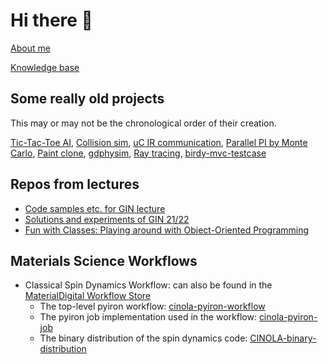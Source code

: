 # Hi there 👋

[About me](http://s4b7r.github.io/?ref=githubprofile)

[Knowledge base](https://github.com/s4b7r/foam-kb)

## Some really old projects

This may or may not be the chronological order of their creation.

[Tic-Tac-Toe AI](https://github.com/s4b7r/legacy-tictactoe-ki), [Collision sim](https://github.com/s4b7r/legacy-ball-collision), [uC IR communication](https://github.com/s4b7r/AT-IR-comm), [Parallel PI by Monte Carlo](https://github.com/s4b7r/PI_MonteCarlo), [Paint clone](https://github.com/s4b7r/Slaint), [gdphysim](https://github.com/s4b7r/gdphysim), [Ray tracing](https://github.com/s4b7r/gdray), [birdy-mvc-testcase](https://github.com/s4b7r/birdy-mvc-testcase)

## Repos from lectures

- [Code samples etc. for GIN lecture](https://github.com/s4b7r/gin-public)
- [Solutions and experiments of GIN 21/22](https://github.com/s4b7r/gin2122-exercises)
- [Fun with Classes: Playing around with Object-Oriented Programming](https://github.com/s4b7r/oop-introproject)

## Materials Science Workflows

- Classical Spin Dynamics Workflow: can also be found in the [MaterialDigital Workflow Store](https://workflows.material-digital.de/workflow/76)
  - The top-level pyiron workflow: [cinola-pyiron-workflow](https://github.com/s4b7r/cinola-pyiron-workflow)
  - The pyiron job implementation used in the workflow: [cinola-pyiron-job](https://github.com/s4b7r/cinola-pyiron-job)
  - The binary distribution of the spin dynamics code: [CINOLA-binary-distribution](https://github.com/s4b7r/CINOLA-binary-distribution)

<!--
**s4b7r/s4b7r** is a ✨ _special_ ✨ repository because its `README.md` (this file) appears on your GitHub profile.

Here are some ideas to get you started:

- 🔭 I’m currently working on ...
- 🌱 I’m currently learning ...
- 👯 I’m looking to collaborate on ...
- 🤔 I’m looking for help with ...
- 💬 Ask me about ...
- 📫 How to reach me: ...
- 😄 Pronouns: ...
- ⚡ Fun fact: ...
-->
